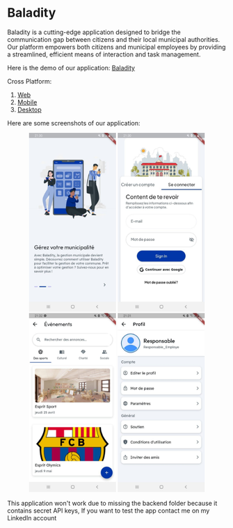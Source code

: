 # Baladity

Baladity is a cutting-edge application designed to bridge the communication gap between citizens and their local municipal authorities. Our platform empowers both citizens and municipal employees by providing a streamlined, efficient means of interaction and task management.

Here is the demo of our application: [Baladity](https://www.youtube.com/watch?v=_SEiQ2j_JvM)

Cross Platform:
1) [Web](https://github.com/louatiakram/Baladity_Web)
2) [Mobile](https://github.com/louatiakram/Baladity_Mobile)
3) [Desktop](https://github.com/louatiakram/Baladity_Desktop)

Here are some screenshots of our application:

<p align="center">
 <img src="img/img4.jpg" style="width: 200px; height: auto;">
 <img src="img/img3.jpg" style="width: 200px; height: auto;">
 <img src="img/img2.jpg" style="width: 200px; height: auto;">
 <img src="img/img1.jpg" style="width: 200px; height: auto;">
</p>

This application won't work due to missing the backend folder because it contains secret API keys, If you want to test the app contact me on my LinkedIn account
